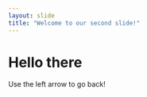 ```yaml
---
layout: slide
title: "Welcome to our second slide!"
---
```

# Hello there
Use the left arrow to go back!
